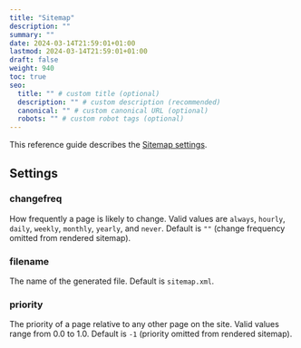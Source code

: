 ```yaml
---
title: "Sitemap"
description: ""
summary: ""
date: 2024-03-14T21:59:01+01:00
lastmod: 2024-03-14T21:59:01+01:00
draft: false
weight: 940
toc: true
seo:
  title: "" # custom title (optional)
  description: "" # custom description (recommended)
  canonical: "" # custom canonical URL (optional)
  robots: "" # custom robot tags (optional)
---
```


This reference guide describes the [Sitemap settings](/docs/built-ins/sitemap/).

## Settings

### changefreq

How frequently a page is likely to change. Valid values are `always`, `hourly`, `daily`, `weekly`, `monthly`, `yearly`, and `never`. Default is `""` (change frequency omitted from rendered sitemap).

### filename

The name of the generated file. Default is `sitemap.xml`.

### priority

The priority of a page relative to any other page on the site. Valid values range from 0.0 to 1.0. Default is `-1` (priority omitted from rendered sitemap).
